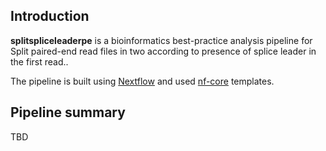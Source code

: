 ## Introduction

**splitspliceleaderpe** is a bioinformatics best-practice analysis pipeline for Split paired-end read files in two according to presence of splice leader in the first read..

The pipeline is built using [Nextflow](https://www.nextflow.io) and used [nf-core](https://nf-co.re/) templates.

## Pipeline summary

TBD
